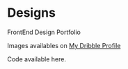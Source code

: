 # Designs
FrontEnd Design Portfolio

Images availables on [My Dribble Profile](https://dribbble.com/eduardodavidmm)

Code available here.
